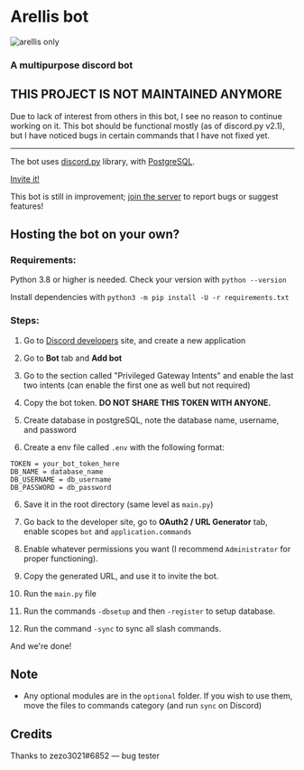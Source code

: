 # **Arellis bot**
![arellis only](https://user-images.githubusercontent.com/105272951/210510607-4a07dc8a-d4ef-4058-b0da-4b0d709ef2cc.png)

### A multipurpose discord bot

## THIS PROJECT IS NOT MAINTAINED ANYMORE
Due to lack of interest from others in this bot, I see no reason to continue working on it. This bot should be functional mostly (as of discord.py v2.1), but I have noticed bugs in certain commands that I have not fixed yet.

---
The bot uses [discord.py](https://github.com/Rapptz/discord.py) library, with [PostgreSQL](https://www.postgresql.org/).

[Invite it!](https://discord.com/api/oauth2/authorize?client_id=1061852563084947546&permissions=8&scope=bot%20applications.commands)

This bot is still in improvement; [join the server](https://discord.gg/gjRfPR8Rcm) to report bugs or suggest features!

## Hosting the bot on your own?

### Requirements:
Python 3.8 or higher is needed. Check your version with `python --version`

Install dependencies with `python3 -m pip install -U -r requirements.txt`

### Steps:
1. Go to [Discord developers](https://discord.com/developers/applications) site, and create a new application
2. Go to **Bot** tab and **Add bot**
3. Go to the section called "Privileged Gateway Intents" and enable the last two intents (can enable the first one as well but not required)
4. Copy the bot token. **DO NOT SHARE THIS TOKEN WITH ANYONE.**

5. Create database in postgreSQL, note the database name, username, and password
6. Create a env file called `.env` with the following format:
```
TOKEN = your_bot_token_here
DB_NAME = database_name
DB_USERNAME = db_username
DB_PASSWORD = db_password
```
6. Save it in the root directory (same level as `main.py`)

7. Go back to the developer site, go to **OAuth2 / URL Generator** tab, enable scopes `bot` and `application.commands`
8. Enable whatever permissions you want (I recommend `Administrator` for proper functioning).
9. Copy the generated URL, and use it to invite the bot.

10. Run the `main.py` file
11. Run the commands `-dbsetup` and then `-register` to setup database.
12. Run the command `-sync` to sync all slash commands.

And we're done!

## Note
* Any optional modules are in the `optional` folder. If you wish to use them, move the files to commands category (and run `sync` on Discord)

## Credits
Thanks to zezo3021#6852 — bug tester

